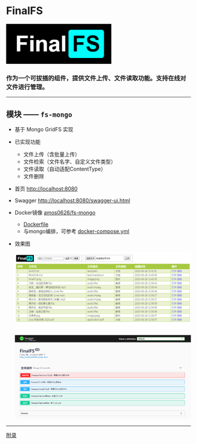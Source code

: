 # FinalFS
![FinalFS](doc/FinalFS.png)

### 作为一个可拔插的组件，提供文件上传、文件读取功能。支持在线对文件进行管理。

---

## 模块 —— `fs-mongo`

- 基于 Mongo GridFS 实现

- 已实现功能
  - 文件上传（含批量上传）
  - 文件检索（文件名字、自定义文件类型）
  - 文件读取（自动适配ContentType）
  - 文件删除

- 首页 [http://localhost:8080](http://localhost:8080)
- Swagger [http://localhost:8080/swagger-ui.html](http://localhost:8080/swagger-ui.html)

- Docker镜像 [amos0626/fs-mongo](https://hub.docker.com/r/amos0626/fs-mongo)
    - [Dockerfile](fs-mongo/Dockerfile)
    - 与mongo编排，可参考 [docker-compose.yml](fs-mongo/docker-compose.yml)

- 效果图

  ![Index](doc/mongo_index.png)

  ![Swagger](doc/swagger_ui.png)

---

[附录](doc/others.md)
